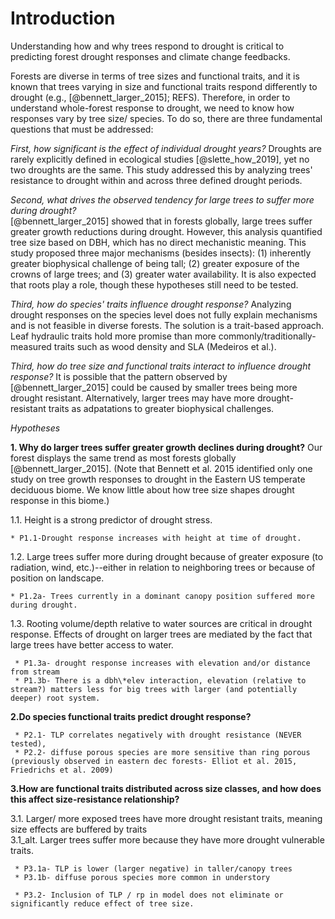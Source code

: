 
# Introduction

Understanding how and why trees respond to drought is critical to predicting forest drought responses and climate change feedbacks.

Forests are diverse in terms of tree sizes and functional traits, and it is known that trees varying in size and functional traits respond differently to drought (e.g., [@bennett_larger_2015]; REFS). Therefore, in order to understand whole-forest response to drought, we need to know how responses vary by tree size/ species. To do so, there are three fundamental questions that must be addressed:

*First, how significant is the effect of individual drought years?*
Droughts are rarely explicitly defined in ecological studies [@slette_how_2019], yet no two droughts are the same. This study addressed this by analyzing trees' resistance to drought within and across three defined drought periods.

*Second, what drives the observed tendency for large trees to suffer more during drought?*  
[@bennett_larger_2015] showed that in forests globally, large trees suffer greater growth reductions during drought. However, this analysis quantified tree size based on DBH, which has no direct mechanistic meaning. This study proposed three major mechanisms (besides insects): (1) inherently greater biophysical challenge of being tall; (2) greater exposure of the crowns of large trees; and (3) greater water availability. It is also expected that roots play a role, though these hypotheses still need to be tested.

*Third, how do species' traits influence drought response?* 
Analyzing drought responses on the species level does not fully explain mechanisms and is not feasible in diverse forests. The solution is a trait-based approach. Leaf hydraulic traits hold more promise than more commonly/traditionally-measured traits such as wood density and SLA (Medeiros et al.). 

*Third, how do tree size and functional traits interact to influence drought response?*
It is possible that the pattern observed by [@bennett_larger_2015] could be caused by smaller trees being more drought resistant. Alternatively, larger trees may have more drought-resistant traits as adpatations to greater biophysical challenges.



*Hypotheses*


**1. Why do larger trees suffer greater growth declines during drought?**
Our forest displays the same trend as most forests globally [@bennett_larger_2015]. (Note that Bennett et al. 2015 identified only one study on tree growth responses to drought in the Eastern US temperate deciduous biome. We know little about how tree size shapes drought response in this biome.)

1.1. Height is a strong predictor of drought stress.

    * P1.1-Drought response increases with height at time of drought.

1.2. Large trees suffer more during drought because of greater exposure (to radiation, wind, etc.)--either in relation to neighboring trees or because of position on landscape.

    * P1.2a- Trees currently in a dominant canopy position suffered more during drought. 
    
1.3. Rooting volume/depth relative to water sources are critical in drought response. Effects of drought on larger trees are mediated by the fact that large trees have better access to water.
  
     * P1.3a- drought response increases with elevation and/or distance from stream
     * P1.3b- There is a dbh\*elev interaction, elevation (relative to stream?) matters less for big trees with larger (and potentially deeper) root system.

**2.Do species functional traits predict drought response?**

     * P2.1- TLP correlates negatively with drought resistance (NEVER tested), 
     * P2.2- diffuse porous species are more sensitive than ring porous (previously observed in eastern dec forests- Elliot et al. 2015, Friedrichs et al. 2009)

**3.How are functional traits distributed across size classes, and how does this affect size-resistance relationship?** 

3.1. Larger/ more exposed trees have more drought resistant traits, meaning size effects are buffered by traits  
3.1_alt. Larger trees suffer more because they have more drought vulnerable traits.

     * P3.1a- TLP is lower (larger negative) in taller/canopy trees
     * P3.1b- diffuse porous species more common in understory 
   
     * P3.2- Inclusion of TLP / rp in model does not eliminate or significantly reduce effect of tree size.
